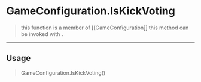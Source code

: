 # GameConfiguration.IsKickVoting
> this function is a member of [[GameConfiguration]]
> this method can be invoked with `.`
-----
## Usage
> GameConfiguration.IsKickVoting()
